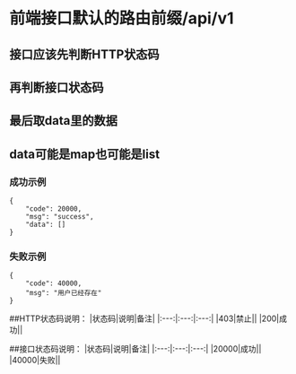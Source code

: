 # 前端接口默认的路由前缀/api/v1

## 接口应该先判断HTTP状态码
## 再判断接口状态码
## 最后取data里的数据
## data可能是map也可能是list

### 成功示例
```
{
    "code": 20000,
    "msg": "success",
    "data": []
}

```

### 失败示例
```
{
    "code": 40000,
    "msg": "用户已经存在"
}

```

##HTTP状态码说明：
|状态码|说明|备注|
|:---:|:---:|:---:|
|403|禁止||
|200|成功||

##接口状态码说明：
|状态码|说明|备注|
|:---:|:---:|:---:|
|20000|成功||
|40000|失败||


